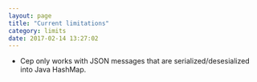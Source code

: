 ```yaml
---
layout: page
title: "Current limitations"
category: limits
date: 2017-02-14 13:27:02
---
```


* Cep only works with JSON messages that are serialized/desesialized into Java HashMap.

